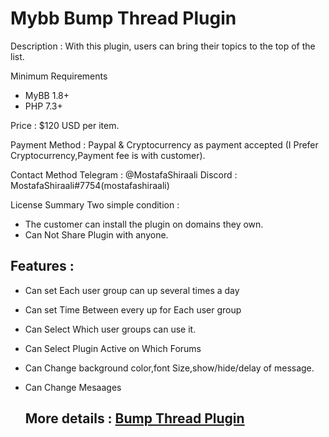 # Mybb Bump Thread Plugin

Description : With this plugin, users can bring their topics to the top of the list.

Minimum Requirements
   * MyBB 1.8+
   * PHP 7.3+
 

Price : $120 USD per item.

Payment Method : Paypal  & Cryptocurrency as payment accepted (I Prefer Cryptocurrency,Payment fee is with customer).

Contact Method
Telegram : @MostafaShiraali
Discord : MostafaShiraali#7754(mostafashiraali)

License Summary
Two simple condition :
- The customer can install the plugin on domains they own.
- Can Not Share Plugin with anyone.

## Features :

* Can set Each user group can up several times a day
* Can set Time Between every up for Each user group
* Can Select Which user groups can use it.
* Can Select Plugin Active on Which Forums
* Can Change background color,font Size,show/hide/delay of message.
* Can Change Mesaages

   ## More details : [Bump Thread Plugin](https://community.mybb.com/thread-231112.html)



